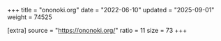+++
title = "ononoki.org"
date = "2022-06-10"
updated = "2025-09-01"
weight = 74525

[extra]
source = "https://ononoki.org/"
ratio = 11
size = 73
+++
